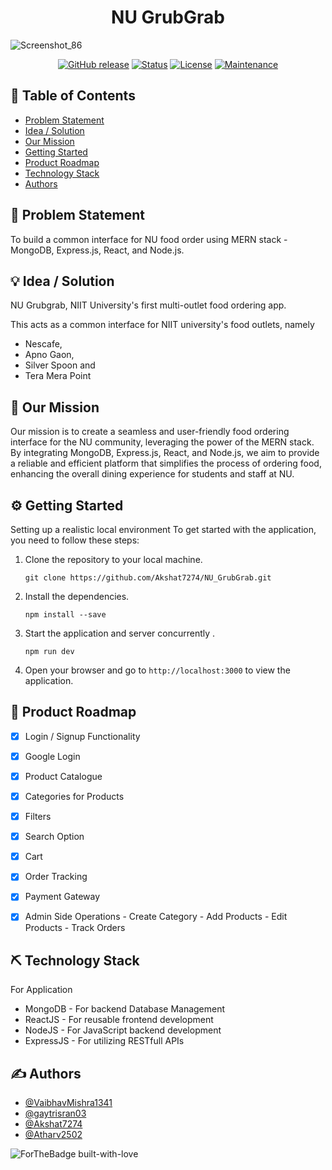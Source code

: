 <h1 align="center">NU GrubGrab</h1>

![Screenshot_86](https://github.com/Akshat7274/NU_GrubGrab/assets/39896268/1c12f349-162a-4bc6-92f5-0771a49cbbc8)

<div align="center">


  [![GitHub release](https://img.shields.io/github/release/Naereen/StrapDown.js.svg)](https://GitHub.com/Naereen/StrapDown.js/releases/)
  [![Status](https://img.shields.io/badge/status-active-success.svg)]() 
  [![License](https://img.shields.io/badge/license-MIT-blue.svg)](LICENSE.md)
  [![Maintenance](https://img.shields.io/badge/Maintained%3F-yes-green.svg)](https://GitHub.com/Naereen/StrapDown.js/graphs/commit-activity)


</div>

## 📝 Table of Contents
- [Problem Statement](#problem_statement)
- [Idea / Solution](#idea)
- [Our Mission](#mission)
- [Getting Started](#getting-started)
- [Product Roadmap](#roadmap)
- [Technology Stack](#tech_stack)
- [Authors](#authors)

## 🧐 Problem Statement <a name = "problem_statement"></a>
To build a common interface for NU food order using MERN stack - MongoDB, Express.js, React, and Node.js.

## 💡 Idea / Solution <a name = "idea"></a>
NU Grubgrab, NIIT University's first multi-outlet food ordering app.

This acts as a common interface for NIIT university's food outlets, namely
- Nescafe,
- Apno Gaon,
- Silver Spoon and
- Tera Mera Point

## 👀 Our Mission <a name = "mission"></a>
Our mission is to create a seamless and user-friendly food ordering interface for the NU community, leveraging the power of the MERN stack. By integrating MongoDB, Express.js, React, and Node.js, we aim to provide a reliable and efficient platform that simplifies the process of ordering food, enhancing the overall dining experience for students and staff at NU.

## ⚙️ Getting Started <a name = "getting-started"></a>
Setting up a realistic local environment
To get started with the application, you need to follow these steps:

1. Clone the repository to your local machine.

   ```
   git clone https://github.com/Akshat7274/NU_GrubGrab.git
   ```

2. Install the dependencies.

   ```
   npm install --save
   ```

3. Start the application and server concurrently .

   ```
   npm run dev
   ```

5. Open your browser and go to `http://localhost:3000` to view the application.

## 🚀 Product Roadmap <a name = "roadmap"></a>

 * [x] Login / Signup Functionality
 * [x] Google Login
 * [x] Product Catalogue
 * [x] Categories for Products
 * [x] Filters
 * [x] Search Option
 * [x] Cart
 * [x] Order Tracking
 * [x] Payment Gateway
 * [x] Admin Side Operations
       - Create Category
       - Add Products
       - Edit Products
       - Track Orders
                                         

## ⛏️ Technology Stack <a name = "tech_stack"></a>

For Application
- MongoDB - For backend Database Management
- ReactJS - For reusable frontend development
- NodeJS - For JavaScript backend development
- ExpressJS - For utilizing RESTfull APIs
                  
## ✍️ Authors <a name = "authors"></a>
- [@VaibhavMishra1341](https://github.com/VaibhavMishra1341) 
- [@gaytrisran03](https://github.com/gaytrisran03)
- [@Akshat7274](https://github.com/Akshat7274)
- [@Atharv2502](https://github.com/Atharv2502)

![ForTheBadge built-with-love](http://ForTheBadge.com/images/badges/built-with-love.svg)

